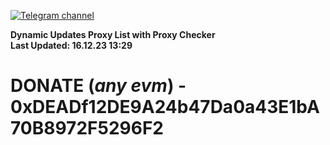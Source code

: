 [![Telegram channel](https://img.shields.io/endpoint?url=https://runkit.io/damiankrawczyk/telegram-badge/branches/master?url=https://t.me/n4z4v0d)](https://t.me/n4z4v0d) 

**Dynamic Updates Proxy List with Proxy Checker**  
**Last Updated: 16.12.23 13:29**

# DONATE (_any evm_) - 0xDEADf12DE9A24b47Da0a43E1bA70B8972F5296F2
